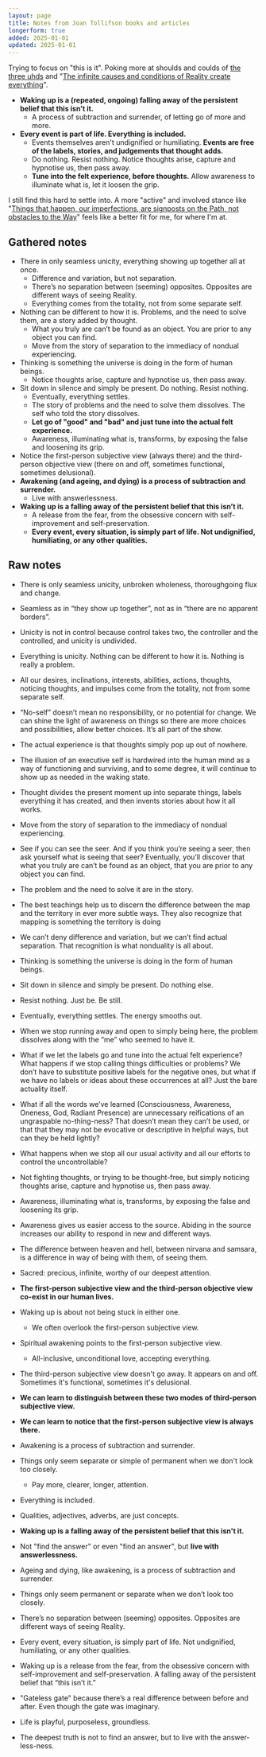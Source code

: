 ```yaml
---
layout: page
title: Notes from Joan Tollifson books and articles
longerform: true
added: 2025-01-01
updated: 2025-01-01
---
```


Trying to focus on "this is it". Poking more at shoulds and coulds of [the three uhds](/thinking/the-three-uhds/) and "[The infinite causes and conditions of Reality create everything](/thinking/map/#causes-and-conditions)".

- **Waking up is a (repeated, ongoing) falling away of the persistent belief that this isn’t it.**
    - A process of subtraction and surrender, of letting go of more and more.
- **Every event is part of life. Everything is included.**
    - Events themselves aren't undignified or humiliating. **Events are free of the labels, stories, and judgements that thought adds.**
    - Do nothing. Resist nothing. Notice thoughts arise, capture and hypnotise us, then pass away.
    - **Tune into the felt experience, before thoughts.** Allow awareness to illuminate what is, let it loosen the grip.

I still find this hard to settle into. A more "active" and involved stance like "[Things that happen, our imperfections, are signposts on the Path, not obstacles to the Way](/thinking/map/#signposts)" feels like a better fit for me, for where I'm at.

## Gathered notes

- There in only seamless unicity, everything showing up together all at once.
    - Difference and variation, but not separation.
    - There’s no separation between (seeming) opposites. Opposites are different ways of seeing Reality.
    - Everything comes from the totality, not from some separate self.
- Nothing can be different to how it is. Problems, and the need to solve them, are a story added by thought.
    - What you truly are can’t be found as an object. You are prior to any object you can find.
    - Move from the story of separation to the immediacy of nondual experiencing.
- Thinking is something the universe is doing in the form of human beings.
    - Notice thoughts arise, capture and hypnotise us, then pass away.
- Sit down in silence and simply be present. Do nothing. Resist nothing.
    - Eventually, everything settles.
    - The story of problems and the need to solve them dissolves. The self who told the story dissolves.
    - **Let go of "good" and "bad" and just tune into the actual felt experience.**
    - Awareness, illuminating what is, transforms, by exposing the false and loosening its grip.
- Notice the first-person subjective view (always there) and the third-person objective view (there on and off, sometimes functional, sometimes delusional).
- **Awakening (and ageing, and dying) is a process of subtraction and surrender.**
    - Live with answerlessness.
- **Waking up is a falling away of the persistent belief that this isn’t it.**
    - A release from the fear, from the obsessive concern with self-improvement and self-preservation.
    - **Every event, every situation, is simply part of life. Not undignified, humiliating, or any other qualities.**

## Raw notes

- There is only seamless unicity, unbroken wholeness, thoroughgoing flux and change. 
- Seamless as in “they show up together”, not as in “there are no apparent borders”.
- Unicity is not in control because control takes two, the controller and the controlled, and unicity is undivided.
- Everything is unicity. Nothing can be different to how it is. Nothing is really a problem. 
- All our desires, inclinations, interests, abilities, actions, thoughts, noticing thoughts, and impulses come from the totality, not from some separate self. 
- “No-self” doesn’t mean no responsibility, or no potential for change. We can shine the light of awareness on things so there are more choices and possibilities, allow better choices. It’s all part of the show. 
- The actual experience is that thoughts simply pop up out of nowhere.
- The illusion of an executive self is hardwired into the human mind as a way of functioning and surviving, and to some degree, it will continue to show up as needed in the waking state.
- Thought divides the present moment up into separate things, labels everything it has created, and then invents stories about how it all works. 
- Move from the story of separation to the immediacy of nondual experiencing. 
- See if you can see the seer. And if you think you’re seeing a seer, then ask yourself what is seeing that seer? Eventually, you’ll discover that what you truly are can’t be found as an object, that you are prior to any object you can find.
- The problem and the need to solve it are in the story. 

- The best teachings help us to discern the difference between the map and the territory in ever more subtle ways. They also recognize that mapping is something the territory is doing
- We can’t deny difference and variation, but we can’t find actual separation. That recognition is what nonduality is all about.

- Thinking is something the universe is doing in the form of human beings.

- Sit down in silence and simply be present. Do nothing else.
- Resist nothing. Just be. Be still.
- Eventually, everything settles. The energy smooths out.
- When we stop running away and open to simply being here, the problem dissolves along with the “me” who seemed to have it.

- What if we let the labels go and tune into the actual felt experience? What happens if we stop calling things difficulties or problems? We don’t have to substitute positive labels for the negative ones, but what if we have no labels or ideas about these occurrences at all? Just the bare actuality itself.
- What if all the words we’ve learned (Consciousness, Awareness, Oneness, God, Radiant Presence) are unnecessary reifications of an ungraspable no-thing-ness? That doesn’t mean they can’t be used, or that that they may not be evocative or descriptive in helpful ways, but can they be held lightly?

- What happens when we stop all our usual activity and all our efforts to control the uncontrollable?
- Not fighting thoughts, or trying to be thought-free, but simply noticing thoughts arise, capture and hypnotise us, then pass away.
- Awareness, illuminating what is, transforms, by exposing the false and loosening its grip.
- Awareness gives us easier access to the source. Abiding in the source increases our ability to respond in new and different ways.
- The difference between heaven and hell, between nirvana and samsara, is a difference in way of being with them, of seeing them.
- Sacred: precious, infinite, worthy of our deepest attention.

- **The first-person subjective view and the third-person objective view co-exist in our human lives.**
- Waking up is about not being stuck in either one.
    - We often overlook the first-person subjective view.
- Spiritual awakening points to the first-person subjective view.
    - All-inclusive, unconditional love, accepting everything.
- The third-person subjective view doesn't go away. It appears on and off. Sometimes it's functional, sometimes it's delusional.
- **We can learn to distinguish between these two modes of third-person subjective view.**
- **We can learn to notice that the first-person subjective view is always there.**

- Awakening is a process of subtraction and surrender.
- Things only seem separate or simple of permanent when we don't look too closely.
    - Pay more, clearer, longer, attention.
- Everything is included.
- Qualities, adjectives, adverbs, are just concepts.
- **Waking up is a falling away of the persistent belief that this isn't it.**
- Not "find the answer" or even "find an answer", but **live with answerlessness.**


- Ageing and dying, like awakening, is a process of subtraction and surrender.
- Things only seem permanent or separate when we don’t look too closely.
- There’s no separation between (seeming) opposites. Opposites are different ways of seeing Reality.
- Every event, every situation, is simply part of life. Not undignified, humiliating, or any other qualities.
- Waking up is a release from the fear, from the obsessive concern with self-improvement and self-preservation. A falling away of the persistent belief that “this isn’t it.”
- "Gateless gate" because there’s a real difference between before and after. Even though the gate was imaginary.
- Life is playful, purposeless, groundless.
- The deepest truth is not to find an answer, but to live with the answer-less-ness.